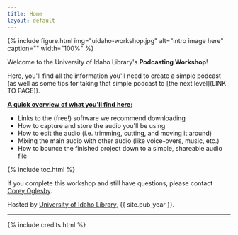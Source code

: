 ```yaml
---
title: Home
layout: default
---
```


{% include figure.html img="uidaho-workshop.jpg" alt="intro image here" caption="" width="100%" %}

Welcome to the University of Idaho Library's **Podcasting Workshop**!  

Here, you'll find all the information you'll need to create a simple podcast (as well as some tips for taking that simple podcast to [the next level](LINK TO PAGE)).

<u><strong>A quick overview of what you'll find here:</strong></u>  
- Links to the (free!) software we recommend downloading
- How to capture and store the audio you'll be using
- How to edit the audio (i.e. trimming, cutting, and moving it around)
- Mixing the main audio with other audio (like voice-overs, music, etc.)
- How to bounce the finished project down to a simple, shareable audio file

{% include toc.html %}

If you complete this workshop and still have questions, please contact [Corey Oglesby](mailto:coglesby@uidaho.edu).

Hosted by [University of Idaho Library](http://www.lib.uidaho.edu/), {{ site.pub_year }}.

------

{% include credits.html %}
